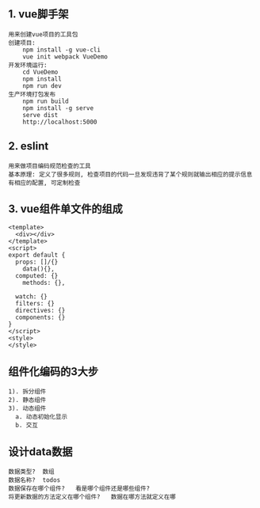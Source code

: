 ## 1. vue脚手架

    用来创建vue项目的工具包
    创建项目:
        npm install -g vue-cli
        vue init webpack VueDemo
    开发环境运行:
        cd VueDemo
        npm install
        npm run dev
    生产环境打包发布
        npm run build
        npm install -g serve
        serve dist
        http://localhost:5000


## 2. eslint
    用来做项目编码规范检查的工具
    基本原理: 定义了很多规则, 检查项目的代码一旦发现违背了某个规则就输出相应的提示信息
    有相应的配置, 可定制检查

## 3. vue组件单文件的组成
    <template>
      <div></div>
    </template>
    <script>
    export default {
      props: []/{}
        data(){},
      computed: {}
        methods: {},

      watch: {}
      filters: {}
      directives: {}
      components: {}
    }
    </script>
    <style>
    </style>

## 组件化编码的3大步
    1). 拆分组件
    2). 静态组件
    3). 动态组件
      a. 动态初始化显示
      b. 交互

## 设计data数据
    数据类型?  数组
    数据名称?  todos
    数据保存在哪个组件?   看是哪个组件还是哪些组件?
    将更新数据的方法定义在哪个组件?   数据在哪方法就定义在哪